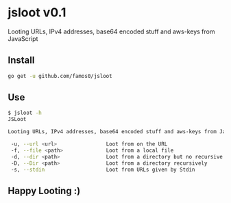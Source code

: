 # jsloot v0.1

Looting URLs, IPv4 addresses, base64 encoded stuff and aws-keys from JavaScript

## Install

```bash
go get -u github.com/famos0/jsloot
```

## Use

```bash
$ jsloot -h
JSLoot

Looting URLs, IPv4 addresses, base64 encoded stuff and aws-keys from JavaScript

 -u, --url <url>                Loot from on the URL
 -f, --file <path>              Loot from a local file
 -d, --dir <path>               Loot from a directory but no recursive
 -D, --Dir <path>               Loot from a directory recursively
 -s, --stdin                    Loot from URLs given by Stdin
```

## Happy Looting :)